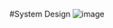 #System Design
![image](https://user-images.githubusercontent.com/78525873/142978478-83922d12-b43c-4cb9-a886-3d5b1856342c.png)

